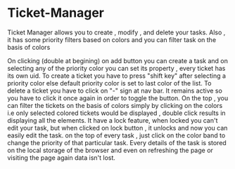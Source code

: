 # Ticket-Manager
Ticket Manager allows you to create , modify , and delete your tasks. Also , it has some priority filters based on colors and you can filter task on the basis  of colors 

On clicking (double at begining) on add button you can create a task and on selecting any of the priority color you can set its property , every ticket has its own uid.
To create a ticket you have to press "shift key" after selecting a priority color else default priority color is set to last color of the list. 
To delete a ticket you have to click on "-" sign at nav bar. It remains active so you have to click it once again in order to toggle the button.
On the top , you can filter the tickets on the basis of colors simply by clicking on the colors i.e only selected colored tickets would be displayed , double click results in displaying all the elements.
It have a lock feature, when locked you can't edit your task, but when clicked on lock button , it unlocks and now you can easily edit the task.
on the top of every task , just click on the color band to change the priority of that particular task.
Every details of the task is stored on the local storage of the browser and even on refreshing the page or visiting the page again data isn't lost. 

